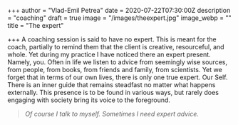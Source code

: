 +++
author = "Vlad-Emil Petrea"
date = 2020-07-22T07:30:00Z
description = "coaching"
draft = true
image = "/images/theexpert.jpg"
image_webp = ""
title = "The expert"

+++
A coaching session is said to have no expert. This is meant for the coach, partially to remind them that the client is creative, resourceful, and whole. Yet during my practice I have noticed there an expert present. Namely, you. Often in life we listen to advice from seemingly wise sources, from people, from books, from friends and family, from scientists. Yet we forget that in terms of our own lives, there is only one true expert. Our Self. There is an inner guide that remains steadfast no matter what happens externally. This presence is to be found in various ways, but rarely does engaging with society bring its voice to the foreground.

> _Of course I talk to myself. Sometimes I need expert advice._